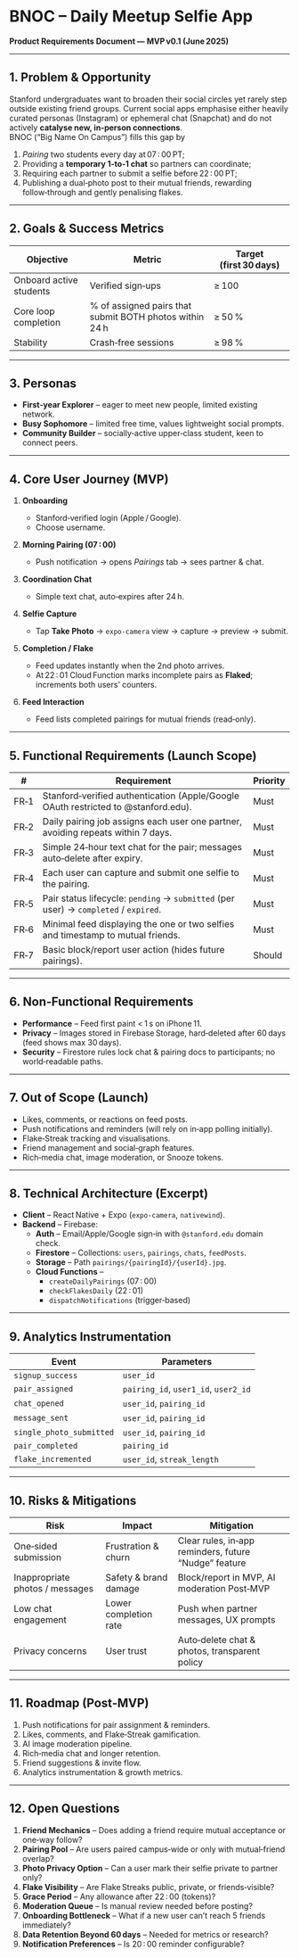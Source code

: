 # BNOC – Daily Meetup Selfie App  
**Product Requirements Document — MVP v0.1 (June 2025)**  

---

## 1. Problem & Opportunity  

Stanford undergraduates want to broaden their social circles yet rarely step outside existing friend groups. Current social apps emphasise either heavily curated personas (Instagram) or ephemeral chat (Snapchat) and do not actively **catalyse new, in‑person connections**.  
BNOC (“Big Name On Campus”) fills this gap by  

1. *Pairing* two students every day at 07 : 00 PT;  
2. Providing a **temporary 1‑to‑1 chat** so partners can coordinate;  
3. Requiring each partner to submit a selfie before 22 : 00 PT;  
4. Publishing a dual‑photo post to their mutual friends, rewarding follow‑through and gently penalising flakes.  

---

## 2. Goals & Success Metrics  

| Objective | Metric | Target (first 30 days) |
|-----------|--------|------------------------|
| Onboard active students | Verified sign‑ups | ≥ 100 |
| Core loop completion | % of assigned pairs that submit BOTH photos within 24 h | ≥ 50 % |
| Stability | Crash‑free sessions | ≥ 98 % |

---

## 3. Personas  

* **First‑year Explorer** – eager to meet new people, limited existing network.  
* **Busy Sophomore** – limited free time, values lightweight social prompts.  
* **Community Builder** – socially‑active upper‑class student, keen to connect peers.

---

## 4. Core User Journey (MVP)

1. **Onboarding**  
   * Stanford‑verified login (Apple / Google).  
   * Choose username.  

2. **Morning Pairing (07 : 00)**  
   * Push notification → opens *Pairings* tab → sees partner & chat.  

3. **Coordination Chat**  
   * Simple text chat, auto‑expires after 24 h.  

4. **Selfie Capture**  
   * Tap **Take Photo** → `expo‑camera` view → capture → preview → submit.  

5. **Completion / Flake**  
   * Feed updates instantly when the 2nd photo arrives.  
   * At 22 : 01 Cloud Function marks incomplete pairs as **Flaked**; increments both users’ counters.  

6. **Feed Interaction**  
   * Feed lists completed pairings for mutual friends (read‑only).

---

## 5. Functional Requirements (Launch Scope)

| # | Requirement | Priority |
|---|-------------|----------|
| FR‑1 | Stanford‑verified authentication (Apple/Google OAuth restricted to @stanford.edu). | Must |
| FR‑2 | Daily pairing job assigns each user one partner, avoiding repeats within 7 days. | Must |
| FR‑3 | Simple 24‑hour text chat for the pair; messages auto‑delete after expiry. | Must |
| FR‑4 | Each user can capture and submit one selfie to the pairing. | Must |
| FR‑5 | Pair status lifecycle: `pending` → `submitted` (per user) → `completed` / `expired`. | Must |
| FR‑6 | Minimal feed displaying the one or two selfies and timestamp to mutual friends. | Must |
| FR‑7 | Basic block/report user action (hides future pairings). | Should |

---

## 6. Non‑Functional Requirements  

* **Performance** – Feed first paint < 1 s on iPhone 11.  
* **Privacy** – Images stored in Firebase Storage, hard‑deleted after 60 days (feed shows max 30 days).  
* **Security** – Firestore rules lock chat & pairing docs to participants; no world‑readable paths.  

---

## 7. Out of Scope (Launch)

* Likes, comments, or reactions on feed posts.  
* Push notifications and reminders (will rely on in‑app polling initially).  
* Flake‑Streak tracking and visualisations.  
* Friend management and social‑graph features.  
* Rich‑media chat, image moderation, or Snooze tokens.

---

## 8. Technical Architecture (Excerpt)  

* **Client** – React Native + Expo (`expo‑camera`, `nativewind`).  
* **Backend** – Firebase:  
  * **Auth** – Email/Apple/Google sign‑in with `@stanford.edu` domain check.  
  * **Firestore** – Collections: `users`, `pairings`, `chats`, `feedPosts`.  
  * **Storage** – Path `pairings/{pairingId}/{userId}.jpg`.  
  * **Cloud Functions** –  
    * `createDailyPairings` (07 : 00)  
    * `checkFlakesDaily` (22 : 01)  
    * `dispatchNotifications` (trigger‑based)  

---

## 9. Analytics Instrumentation  

| Event | Parameters |
|-------|------------|
| `signup_success` | `user_id` |
| `pair_assigned` | `pairing_id`, `user1_id`, `user2_id` |
| `chat_opened` | `user_id`, `pairing_id` |
| `message_sent` | `user_id`, `pairing_id` |
| `single_photo_submitted` | `user_id`, `pairing_id` |
| `pair_completed` | `pairing_id` |
| `flake_incremented` | `user_id`, `streak_length` |

---

## 10. Risks & Mitigations  

| Risk | Impact | Mitigation |
|------|--------|-----------|
| One‑sided submission | Frustration & churn | Clear rules, in‑app reminders, future “Nudge” feature |
| Inappropriate photos / messages | Safety & brand damage | Block/report in MVP, AI moderation Post‑MVP |
| Low chat engagement | Lower completion rate | Push when partner messages, UX prompts |
| Privacy concerns | User trust | Auto‑delete chat & photos, transparent policy |

---

## 11. Roadmap (Post‑MVP)

1. Push notifications for pair assignment & reminders.  
2. Likes, comments, and Flake‑Streak gamification.  
3. AI image moderation pipeline.  
4. Rich‑media chat and longer retention.  
5. Friend suggestions & invite flow.  
6. Analytics instrumentation & growth metrics.

---

## 12. Open Questions  

1. **Friend Mechanics** – Does adding a friend require mutual acceptance or one‑way follow?  
2. **Pairing Pool** – Are users paired campus‑wide or only with mutual‑friend overlap?  
3. **Photo Privacy Option** – Can a user mark their selfie private to partner only?  
4. **Flake Visibility** – Are Flake Streaks public, private, or friends‑visible?  
5. **Grace Period** – Any allowance after 22 : 00 (tokens)?  
6. **Moderation Queue** – Is manual review needed before posting?  
7. **Onboarding Bottleneck** – What if a new user can’t reach 5 friends immediately?  
8. **Data Retention Beyond 60 days** – Needed for metrics or research?  
9. **Notification Preferences** – Is 20 : 00 reminder configurable?  
